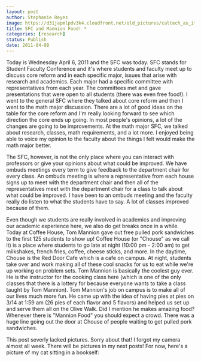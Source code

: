 ```yaml
---
layout: post
author: Stephanie Reyes
image: https://d31japmlpdv3k4.cloudfront.net/old_pictures/caltech_as_it_happens/6a0105349b8251970b0147e3cc4b1e970b.jpg
title: SFC and Mannion Food! *
categories: [research]
status: Publish
date: 2011-04-08
---
```


Today is Wednesday April 6, 2011 and the SFC was today. SFC stands for Student Faculty Conference and it's where students and faculty meet up to discuss core reform and in each specific major, issues that arise with research and academics. Each major had a specific committee with representatives from each year. The committees met and gave presentations that were open to all students (there was even free food!). I went to the general SFC where they talked about core reform and then I went to the math major discussion. There are a lot of good ideas on the table for the core reform and I'm really looking forward to see which direction the core ends up going. In most people's opinions, a lot of the changes are going to be improvements. At the math major SFC, we talked about research, classes, math requirements, and a lot more. I enjoyed being able to voice my opinion to the faculty about the things I felt would make the math major better.

The SFC, however, is not the only place where you can interact with professors or give your opinions about what could be improved. We have ombuds meetings every term to give feedback to the department chair for every class. An ombuds meeting is where a representative from each house signs up to meet with the department chair and then all of the representatives meet with the department chair for a class to talk about what could be improved. I have been to an ombuds meeting and the faculty really do listen to what the students have to say. A lot of classes improved because of them.

Even though we students are really involved in academics and improving our academic experience here, we also do get breaks once in a while. Today at Coffee House, Tom Mannion gave out free pulled pork sandwiches to the first 125 students to show up! Coffee House (or "Chouse" as we call it) is a place where students to go late at night (10:00 pm - 2:00 am) to get milkshakes, french fries, coffee, cheese sticks, and more. In the daytime, Chouse is the Red Door Cafe which is a cafe on campus. At night, students take over and work making all of these cool snacks for us to eat while we're up working on problem sets. Tom Mannion is basically the coolest guy ever. He is the instructor for the cooking class here (which is one of the only classes that there is a lottery for because everyone wants to take a class taught by Tom Mannion). Tom Mannion's job on campus is to make all of our lives much more fun. He came up with the idea of having pies at pies on 3/14 at 1:59 am (26 pies of each flavor and 5 flavors) and helped us set up and serve them all on the Olive Walk. Did I mention he makes amazing food? Whenever there is "Mannion Food" you should expect a crowd. There was a huge line going out the door at Chouse of people waiting to get pulled pork sandwiches.

This post severly lacked pictures. Sorry about that! I forgot my camera almost all week. There will be pictures in my next posts! For now, here's a picture of my cat sitting in a bookself:

